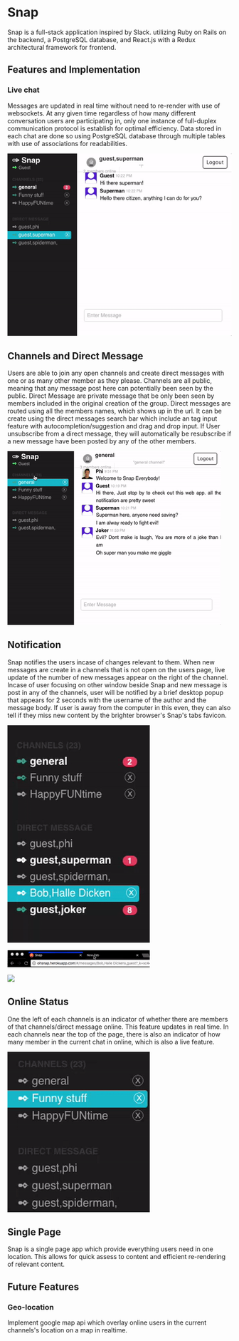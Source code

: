 # **Snap**

Snap is a full-stack application inspired by Slack. utilizing Ruby on Rails on the backend, a PostgreSQL database, and React.js with a Redux architectural framework for frontend.

## **Features and Implementation**

###  **Live chat**

  Messages are updated in real time without need to re-render with use of websockets. At any given time regardless of how many different conversation users are participating in, only one instance of full-duplex communication protocol is establish for optimal efficiency. Data stored in each chat are done so using PostgreSQL database through multiple tables with use of associations for readabilities.

  ![](./app/assets/images/live_message.gif)

## **Channels and Direct Message**
  Users are able to join any open channels and create direct messages with one or as many other member as they please. Channels are all public, meaning that any message post here can potentially been seen by the public. Direct Message are private message that be only been seen by members included in the original creation of the group. Direct messages are routed using all the members names, which shows up in the url. It can be create using the direct messages search bar which include an tag input feature with autocompletion/suggestion and drag and drop input. If User unsubscribe from a direct message, they will automatically be resubscribe if a new message have been posted by any of the other members.

  ![](./app/assets/images/channel.gif)

## **Notification**
  Snap notifies the users incase of changes relevant to them. When new messages are create in a channels that is not open on the users page, live update of the number of new messages appear on the right of the channel. Incase of user focusing on other window beside Snap and new message is post in any of the channels, user will be notified by a brief desktop popup that appears for 2 seconds with the username of the author and the message body. If user is away from the computer in this even, they can also tell if they miss new content by the brighter browser's Snap's tabs favicon.

  ![](./app/assets/images/noti.gif)

  ![](./app/assets/images/tab.gif)

  ![](./app/assets/images/desktop.gif)

## **Online Status**   
  One the left of each channels is an indicator of whether there are members of that channels/direct message online. This feature updates in real time. In each channels near the top of the page, there is also an indicator of how many member in the current chat in online, which is also a live feature.

  ![](./app/assets/images/online_status.gif)

## **Single Page**
  Snap is a single page app which provide everything users need in one location. This allows for quick assess to content and efficient re-rendering of relevant content.

## **Future Features**

### **Geo-location**
  Implement google map api which overlay online users in the current channels's location on a map in realtime.
